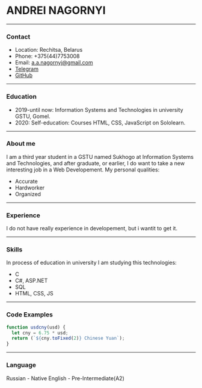 # ANDREI NAGORNYI #
***
### Contact ###
* Location: Rechitsa, Belarus
* Phone: +375(44)7753008
* Email: <a.a.nagornyj@gmail.com>
* [Telegram](https://t.me/alekseevitch)
* [GitHub](https://github.com/alekseevitch)
***
### Education ###
* 2019-until now: Information Systems and Technologies in university GSTU, Gomel.
* 2020: Self-education: Courses HTML, CSS, JavaScript on Sololearn.
***
### About me ###
I am a third year student in a GSTU named Sukhogo at Information Systems and Technologies, and after graduate, 
or earlier, I do want to take a new interesting job in a Web Developement. 
My personal qualities:
* Accurate
* Hardworker
* Organized
***
### Experience ###
I do not have really experience in developement, but i wantit to get it.
***
### Skills ###
In process of education in university I am studying this technologies:
* C
* C#, ASP.NET
* SQL
* HTML, CSS, JS
***
### Code Examples ###

```javascript
function usdcny(usd) {
  let cny = 6.75 * usd;
  return (`${cny.toFixed(2)} Chinese Yuan`);
}
```
***
### Language ###
Russian - Native
English - Pre-Intermediate(A2)